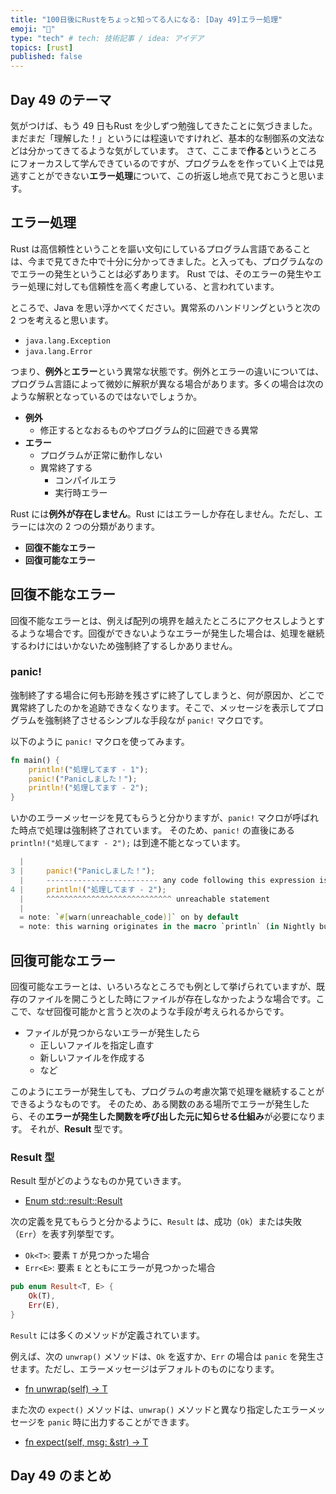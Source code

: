 ```yaml
---
title: "100日後にRustをちょっと知ってる人になる: [Day 49]エラー処理"
emoji: "🦀"
type: "tech" # tech: 技術記事 / idea: アイデア
topics: [rust]
published: false
---
```

## Day 49 のテーマ

気がつけば、もう 49 日もRust を少しずつ勉強してきたことに気づきました。まだまだ「理解した！」というには程遠いですけれど、基本的な制御系の文法などは分かってきてるような気がしています。
さて、ここまで**作る**というところにフォーカスして学んできているのですが、プログラムをを作っていく上では見逃すことができない**エラー処理**について、この折返し地点で見ておこうと思います。

## エラー処理

Rust は高信頼性ということを謳い文句にしているプログラム言語であることは、今まで見てきた中で十分に分かってきました。と入っても、プログラムなのでエラーの発生ということは必ずあります。
Rust では、そのエラーの発生やエラー処理に対しても信頼性を高く考慮している、と言われています。

ところで、Java を思い浮かべてください。異常系のハンドリングというと次の 2 つを考えると思います。

- `java.lang.Exception`
- `java.lang.Error`

つまり、**例外**と**エラー**という異常な状態です。例外とエラーの違いについては、プログラム言語によって微妙に解釈が異なる場合があります。多くの場合は次のような解釈となっているのではないでしょうか。

- **例外**
  - 修正するとなおるものやプログラム的に回避できる異常
- **エラー**
  - プログラムが正常に動作しない
  - 異常終了する
    - コンパイルエラ
    - 実行時エラー

Rust には**例外が存在しません**。Rust にはエラーしか存在しません。ただし、エラーには次の 2 つの分類があります。

- **回復不能なエラー**
- **回復可能なエラー**

## 回復不能なエラー

回復不能なエラーとは、例えば配列の境界を越えたところにアクセスしようとするような場合です。回復ができないようなエラーが発生した場合は、処理を継続するわけにはいかないため強制終了するしかありません。

### panic!

強制終了する場合に何も形跡を残さずに終了してしまうと、何が原因か、どこで異常終了したのかを追跡できなくなります。そこで、メッセージを表示してプログラムを強制終了させるシンプルな手段なが `panic!` マクロです。

以下のように `panic!` マクロを使ってみます。

```rust
fn main() {
    println!("処理してます - 1");
    panic!("Panicしました！");
    println!("処理してます - 2");
}
```

いかのエラーメッセージを見てもらうと分かりますが、`panic!` マクロが呼ばれた時点で処理は強制終了されています。
そのため、`panic!` の直後にある `println!("処理してます - 2");` は到達不能となっています。

```rust
  |
3 |     panic!("Panicしました！");
  |     ------------------------- any code following this expression is unreachable
4 |     println!("処理してます - 2");
  |     ^^^^^^^^^^^^^^^^^^^^^^^^^^^^ unreachable statement
  |
  = note: `#[warn(unreachable_code)]` on by default
  = note: this warning originates in the macro `println` (in Nightly builds, run with -Z macro-backtrace for more info)
```

## 回復可能なエラー

回復可能なエラーとは、いろいろなところでも例として挙げられていますが、既存のファイルを開こうとした時にファイルが存在しなかったような場合です。ここで、なぜ回復可能かと言うと次のような手段が考えられるからです。

- ファイルが見つからないエラーが発生したら
  - 正しいファイルを指定し直す
  - 新しいファイルを作成する
  - など

このようにエラーが発生しても、プログラムの考慮次第で処理を継続することができるようなものです。
そのため、ある関数のある場所でエラーが発生したら、その**エラーが発生した関数を呼び出した元に知らせる仕組み**が必要になります。
それが、**Result** 型です。

### Result 型

Result 型がどのようなものか見ていきます。

- [Enum std::result::Result](https://doc.rust-lang.org/std/result/enum.Result.html)

次の定義を見てもらうと分かるように、`Result` は、成功（`Ok`）または失敗（`Err`）を表す列挙型です。

- `Ok<T>`: 要素 `T` が見つかった場合
- `Err<E>`: 要素 `E` とともにエラーが見つかった場合

```rust
pub enum Result<T, E> {
    Ok(T),
    Err(E),
}
```

`Result` には多くのメソッドが定義されています。

例えば、次の `unwrap()` メソッドは、`Ok` を返すか、`Err` の場合は `panic` を発生させます。ただし、エラーメッセージはデフォルトのものになります。

- [fn unwrap(self) -> T](https://doc.rust-lang.org/std/result/enum.Result.html#method.unwrap)

また次の `expect()` メソッドは、`unwrap()` メソッドと異なり指定したエラーメッセージを `panic` 時に出力することができます。

- [fn expect(self, msg: &str) -> T](https://doc.rust-lang.org/std/result/enum.Result.html#method.expect)

## Day 49 のまとめ

